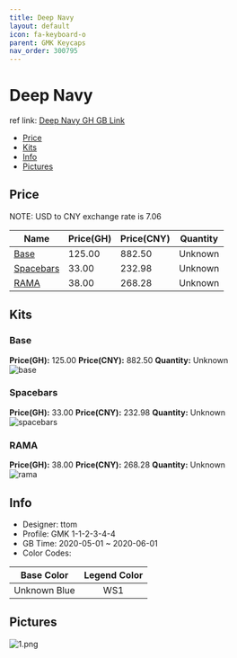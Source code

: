 ```yaml
---
title: Deep Navy 
layout: default
icon: fa-keyboard-o
parent: GMK Keycaps
nav_order: 300795
---
```


# Deep Navy 

ref link: [Deep Navy GH GB Link](https://geekhack.org/index.php?topic=106058.0)  
* [Price](#price)  
* [Kits](#kits)  
* [Info](#info)  
* [Pictures](#pictures)  


## Price  

NOTE: USD to CNY exchange rate is 7.06

| Name          | Price(GH)    |  Price(CNY) | Quantity |
| ------------- | ------------ |  ---------- | -------- |
|[Base](#base)|125.00|882.50|Unknown|
|[Spacebars](#spacebars)|33.00|232.98|Unknown|
|[RAMA](#rama)|38.00|268.28|Unknown|


## Kits  
### Base  
**Price(GH):** 125.00    **Price(CNY):** 882.50    **Quantity:** Unknown  
<img src="{{ 'assets/images/gmk-keycaps/deepnavy/kits_pics/base.png' | relative_url }}" alt="base" class="image featured">

### Spacebars  
**Price(GH):** 33.00    **Price(CNY):** 232.98    **Quantity:** Unknown  
<img src="{{ 'assets/images/gmk-keycaps/deepnavy/kits_pics/spacebars.png' | relative_url }}" alt="spacebars" class="image featured">

### RAMA  
**Price(GH):** 38.00    **Price(CNY):** 268.28    **Quantity:** Unknown  
<img src="{{ 'assets/images/gmk-keycaps/deepnavy/kits_pics/rama.png' | relative_url }}" alt="rama" class="image featured">


## Info  
* Designer: ttom  
* Profile: GMK 1-1-2-3-4-4  
* GB Time: 2020-05-01 ~ 2020-06-01  
* Color Codes:  

|Base Color     | Legend Color
| :-------------: | :------------:
|Unknown Blue|WS1


## Pictures  
<img src="{{ 'assets/images/gmk-keycaps/deepnavy/rendering_pics/1.png' | relative_url }}" alt="1.png" class="image featured">
